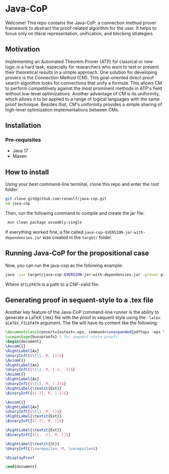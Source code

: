 # Java-CoP

Welcome! This repo contains the Java-CoP: a connection method prover framework to abstract the proof-related algorithm for the user. It helps to focus only on literal representation, unification, and blocking strategies.

## Motivation

Implementing an Automated Theorem Prover (ATP) for classical or new logic is a hard task, especially for researchers who want to test or present their theoretical results in a simple approach.
One solution for developing provers is the Connection Method (CM). This goal-oriented direct proof search algorithm looks for connections that unify a formula. This allows CM to perform competitively against the most prominent methods in ATP's field without low-level optimizations.
Another advantage of CM is its uniformity, which allows it to be applied to a range of logical languages with the same proof technique.
Besides that, CM's uniformity provides a simple sharing of high-level optimization implementations between CMs.

## Installation

### Pre-requisites
- Java 17
- Maven

## How to install

Using your best command-line terminal, clone this repo and enter the root folder:
```bash
git clone git@github.com:renanlf/java-cop.git
cd java-cop
```
Then, run the following command to compile and create the jar file:
```bash
 mvn clean package assembly:single
```
If everything worked fine, a file called ```java-cop-$VERSION-jar-with-dependencies.jar``` was created in the `target/` folder.

## Running Java-CoP for the propositional case

Now, you can run the java-cop as the following example:
```bash
java -jar target/java-cop-$VERSION-jar-with-dependencies.jar -prover propositional -file $FILEPATH
```
Where `$FILEPATH` is a path to a CNF-valid file.

## Generating proof in sequent-style to a .tex file

Another key feature of the Java-CoP command-line runner is the ability to generate a LaTeX (.tex) file with the proof in sequent style using the ```-latex $LATEX_FILEPATH``` argument. The file will have its content like the following:
```latex
\documentclass[convert={outext=.eps, command=\unexpanded{pdftops -eps \infile}}]{standalone}
\usepackage{bussproofs} % for sequent-style proofs
\begin{document}
\AxiomC{}
\RightLabel{Ax}
\UnaryInfC{$\{\}, M, [1]$}
\AxiomC{}
\RightLabel{Ax}
\UnaryInfC{$\{\}, M, [-2, -3]$}
\AxiomC{}
\RightLabel{Ax}
\UnaryInfC{$\{\}, M, [-2]$}
\RightLabel{\textit{Ext}}
\BinaryInfC{$[-3], M, [-2]$}

\AxiomC{}
\RightLabel{Ax}
\UnaryInfC{$\{\}, M, []$}
\RightLabel{\textit{Ext}}
\BinaryInfC{$[-2], M, []$}

\RightLabel{\textit{Ext}}
\BinaryInfC{$[1, -2], M, []$}

\RightLabel{\textit{St}}
\UnaryInfC{$\varepsilon, M, \varepsilon$}

\DisplayProof

\end{document}
```
